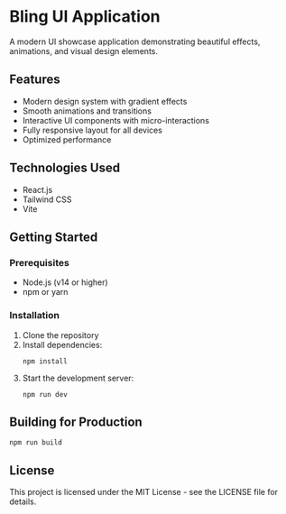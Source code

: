# Bling UI Application

A modern UI showcase application demonstrating beautiful effects, animations, and visual design elements.

## Features

- Modern design system with gradient effects
- Smooth animations and transitions
- Interactive UI components with micro-interactions
- Fully responsive layout for all devices
- Optimized performance

## Technologies Used

- React.js
- Tailwind CSS
- Vite

## Getting Started

### Prerequisites

- Node.js (v14 or higher)
- npm or yarn

### Installation

1. Clone the repository
2. Install dependencies:
   ```
   npm install
   ```
3. Start the development server:
   ```
   npm run dev
   ```

## Building for Production

```
npm run build
```

## License

This project is licensed under the MIT License - see the LICENSE file for details.